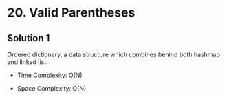 # 20. Valid Parentheses

## Solution 1

Ordered dictionary, a data structure which combines behind both hashmap and linked list.

* Time Complexity: O(N)

* Space Complexity: O(N)
